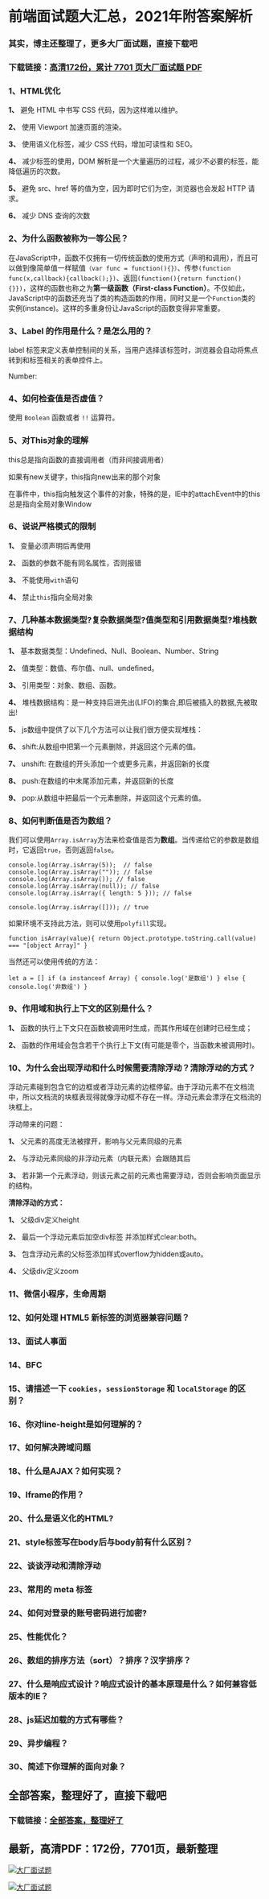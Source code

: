 # 前端面试题大汇总，2021年附答案解析

### 其实，博主还整理了，更多大厂面试题，直接下载吧

### 下载链接：[高清172份，累计 7701 页大厂面试题  PDF](https://github.com/souyunku/DevBooks/blob/master/docs/index.md)



### 1、HTML优化

**1、** 避免 HTML 中书写 CSS 代码，因为这样难以维护。

**2、** 使用 Viewport 加速页面的渲染。

**3、** 使用语义化标签，减少 CSS 代码，增加可读性和 SEO。

**4、** 减少标签的使用，DOM 解析是一个大量遍历的过程，减少不必要的标签，能降低遍历的次数。

**5、** 避免 src、href 等的值为空，因为即时它们为空，浏览器也会发起 HTTP 请求。

**6、** 减少 DNS 查询的次数


### 2、为什么函数被称为一等公民？

在JavaScript中，函数不仅拥有一切传统函数的使用方式（声明和调用），而且可以做到像简单值一样赋值`（var func = function(){}）`、传参`(function func(x,callback){callback();})`、返回`(function(){return function(){}})`，这样的函数也称之为**第一级函数（First-class Function）**。不仅如此，JavaScript中的函数还充当了类的构造函数的作用，同时又是一个`Function`类的实例(instance)。这样的多重身份让JavaScript的函数变得非常重要。


### 3、Label 的作用是什么？是怎么用的？

label 标签来定义表单控制间的关系，当用户选择该标签时，浏览器会自动将焦点转到和标签相关的表单控件上。

Number:




### 4、如何检查值是否虚值？

使用 `Boolean` 函数或者 `!!` 运算符。


### 5、对This对象的理解

this总是指向函数的直接调用者（而非间接调用者）

如果有new关键字，this指向new出来的那个对象

在事件中，this指向触发这个事件的对象，特殊的是，IE中的attachEvent中的this总是指向全局对象Window


### 6、说说严格模式的限制

**1、** 变量必须声明后再使用

**2、** 函数的参数不能有同名属性，否则报错

**3、** 不能使用`with`语句

**4、** 禁止`this`指向全局对象


### 7、几种基本数据类型?复杂数据类型?值类型和引用数据类型?堆栈数据结构

**1、** 基本数据类型：Undefined、Null、Boolean、Number、String

**2、** 值类型：数值、布尔值、null、undefined。

**3、** 引用类型：对象、数组、函数。

**4、** 堆栈数据结构：是一种支持后进先出(LIFO)的集合,即后被插入的数据,先被取出!

**5、** js数组中提供了以下几个方法可以让我们很方便实现堆栈：

**6、** shift:从数组中把第一个元素删除，并返回这个元素的值。

**7、** unshift: 在数组的开头添加一个或更多元素，并返回新的长度

**8、** push:在数组的中末尾添加元素，并返回新的长度

**9、** pop:从数组中把最后一个元素删除，并返回这个元素的值。


### 8、如何判断值是否为数组？

我们可以使用`Array.isArray`方法来检查值是否为**数组**。当传递给它的参数是数组时，它返回`true`，否则返回`false`。

```
console.log(Array.isArray(5));  // false
console.log(Array.isArray("")); // false
console.log(Array.isArray()); // false
console.log(Array.isArray(null)); // false
console.log(Array.isArray({ length: 5 })); // false

console.log(Array.isArray([])); // true
```

如果环境不支持此方法，则可以使用`polyfill`实现。

`function isArray(value){ return Object.prototype.toString.call(value) === "[object Array]" }`

当然还可以使用传统的方法：

`let a = [] if (a instanceof Array) { console.log('是数组') } else { console.log('非数组') }`


### 9、作用域和执行上下文的区别是什么？

**1、** 函数的执行上下文只在函数被调用时生成，而其作用域在创建时已经生成；

**2、** 函数的作用域会包含若干个执行上下文(有可能是零个，当函数未被调用时)。


### 10、为什么会出现浮动和什么时候需要清除浮动？清除浮动的方式？

浮动元素碰到包含它的边框或者浮动元素的边框停留。由于浮动元素不在文档流中，所以文档流的块框表现得就像浮动框不存在一样。浮动元素会漂浮在文档流的块框上。

浮动带来的问题：

**1、** 父元素的高度无法被撑开，影响与父元素同级的元素

**2、** 与浮动元素同级的非浮动元素（内联元素）会跟随其后

**3、** 若非第一个元素浮动，则该元素之前的元素也需要浮动，否则会影响页面显示的结构。

**清除浮动的方式：**

**1、** 父级div定义height

**2、** 最后一个浮动元素后加空div标签 并添加样式clear:both。

**3、** 包含浮动元素的父标签添加样式overflow为hidden或auto。

**4、** 父级div定义zoom


### 11、微信小程序，生命周期
### 12、如何处理 HTML5 新标签的浏览器兼容问题？
### 13、面试人事面
### 14、BFC
### 15、请描述一下 `cookies`，`sessionStorage` 和 `localStorage` 的区别？
### 16、你对line-height是如何理解的？
### 17、如何解决跨域问题
### 18、什么是AJAX？如何实现？
### 19、Iframe的作用？
### 20、什么是语义化的HTML?
### 21、style标签写在body后与body前有什么区别？
### 22、谈谈浮动和清除浮动
### 23、常用的 meta 标签
### 24、如何对登录的账号密码进行加密?
### 25、性能优化？
### 26、数组的排序方法（sort）？排序？汉字排序？
### 27、什么是响应式设计？响应式设计的基本原理是什么？如何兼容低版本的IE？
### 28、js延迟加载的方式有哪些？
### 29、异步编程？
### 30、简述下你理解的面向对象？




## 全部答案，整理好了，直接下载吧

### 下载链接：[全部答案，整理好了](https://www.souyunku.com/wp-content/uploads/weixin/githup-weixin-2.png)




## 最新，高清PDF：172份，7701页，最新整理

[![大厂面试题](https://www.souyunku.com/wp-content/uploads/weixin/mst.png "架构师专栏")](https://www.souyunku.com/wp-content/uploads/weixin/githup-weixin.png "架构师专栏")

[![大厂面试题](https://www.souyunku.com/wp-content/uploads/weixin/githup-weixin.png "架构师专栏")](https://www.souyunku.com/wp-content/uploads/weixin/githup-weixin.png "架构师专栏")
